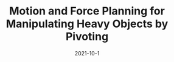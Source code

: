 ---
title: "Motion and Force Planning for Manipulating Heavy Objects by Pivoting"
collection: publications
permalink: /publication/Motion_Force_Planning_IROS_2021
# excerpt: 'This paper is about fixing template issue #693.'
date: 2021-10-1
venue: 'IEEE/RSJ International Conference on Intelligent Robots and Systems (IROS)'
paperurl: 'https://drive.google.com/file/d/1qEUnaZovGi5hd5j82Pem3NvV161XjkW_/view?usp=sharing'
citation: 'A. Fakhari, A. Patankar and N. Chakraborty. Motion and Force Planning for Manipulating Heavy Objects by Pivoting. <i>IEEE/RSJ International Conference on Intelligent Robots and Systems (IROS)</i>, Prague, Czech Republic, 2021.'
---